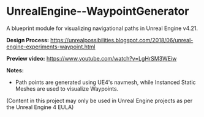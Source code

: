 # UnrealEngine--WaypointGenerator
A blueprint module for visualizing navigational paths in Unreal Engine v4.21. 

**Design Process:** https://unrealpossibilities.blogspot.com/2018/06/unreal-engine-experiments-waypoint.html

**Preview video:** https://www.youtube.com/watch?v=LgHrSM3WEiw

**Notes:**
- Path points are generated using UE4's navmesh, while Instanced Static Meshes are used to visualize Waypoints.


(Content in this project may only be used in Unreal Engine projects as per the Unreal Engine 4 EULA)
